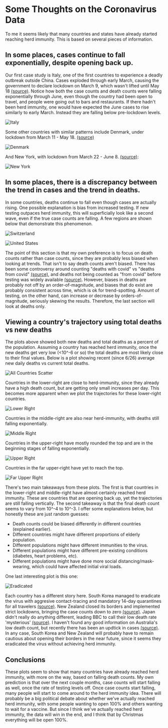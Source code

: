 # Some Thoughts on the Coronavirus Data

To me it seems likely that many countries and states have already started reaching herd immunity.
This is based on several pieces of information.

## In some places, cases continue to fall exponentially, despite opening back up.

Our first case study is Italy, one of the first countries to experience a deadly outbreak outside China.
Cases exploded through early March, causing the government to declare lockdown on March 9, which wasn't lifted until May 18 [(source)](https://www.reuters.com/article/us-health-coronavirus-italy/a-beautiful-day-in-italy-as-shops-and-bars-finally-reopen-idUSKBN22U11R).
Notice how both the case counts and death counts were falling exponentially through June, even though the country had been open to travel, and people were going out to bars and restaurants.
If there hadn't been herd immunity, one would have expected the June cases to rise similarly to early March.
Instead they are falling below pre-lockdown levels.

![Italy](plots/country/italy.png)

Some other countries with similar patterns include Denmark, under lockdown from March 11 - May 18. [(source)](https://www.theguardian.com/commentisfree/2020/may/28/postcard-future-life-denmark-after-lockdown)

![Denmark](plots/country/denmark.png)

And New York, with lockdown from March 22 - June 8. [(source)](https://www.cnn.com/2020/06/08/us/new-york-reopening-coronavirus/index.html):

![New York](plots/state/new_york.png)

## In some places, there is a discrepancy between the trend in cases and the trend in deaths.

In some countries, deaths continue to fall even though cases are actually rising.
One possible explanation is bias from increased testing.
If new testing outpaces herd immunity, this will superficially look like a second wave, even if the true case counts are falling.
A few regions are shown below that demonstrate this phenomenon.

![Switzerland](plots/country/Switzerland.png)

![United States](plots/country/united_states.png)

The point of this section is that my own preference is to focus on death counts rather than case counts, since they are probably less biased when looking at trends.
That isn't to say death counts aren't biased.
There has been some controversy around counting "deaths with covid" vs "deaths from covid" [(source)](https://www.scientificamerican.com/article/how-covid-19-deaths-are-counted1/),
and deaths not being counted as "from covid" before testing was widely available [(source)](https://www.cidrap.umn.edu/news-perspective/2020/07/about-30-covid-deaths-may-not-be-classified-such).
However, biases in deaths are probably not off by an order-of-magnitude, and biases that do exist are probably consistent across time, which is ok for trend-spotting.
Amount of testing, on the other hand, can increase or decrease by orders-of-magnitude, seriously skewing the results.
Therefore, the last section will look at deaths only.

## Viewing a country's trajectory using total deaths vs new deaths

The plots above showed both new deaths and total deaths as a percent of the population.
Assuming a country has reached herd immunity, once the new deaths get very low (<10^-6 or so) the total deaths are most likely close to their final values.
Below is a plot showing recent (since 6/26) average new daily deaths vs current total deaths.

![All Countries Scatter](plots/all_countries_scatter.png)

Countries in the lower-right are close to herd-immunity, since they already have a high death count, but are getting only small increases per day.
This becomes more apparent when we plot the trajectories for these lower-right countries.

![Lower Right](plots/lower_right.png)

Countries in the middle-right are also near herd-immunity, with deaths still falling exponentially.

![Middle Right](plots/middle_right.png)

Countries in the upper-right have mostly rounded the top and are in the beginning stages of falling exponentially.

![Upper Right](plots/upper_right.png)

Countries in the far upper-right have yet to reach the top.

![Far Upper Right](plots/far_upper_right.png)

There's two main takeaways from these plots.
The first is that countries in the lower-right and middle-right have almost certainly reached herd immunity.
These are countries that are opening back up, yet the trajectories are still falling vertically.
The second takeaway is that the final death count seems to vary from 10^-4 to 10^-3.
I offer some explanations below, but honestly these are just random guesses:
- Death counts could be biased differently in different countries (explained earlier).
- Different countries might have different proportions of elderly population.
- Different populations might have different immunities to the virus.
- Different populations might have different pre-existing conditions (diabetes, heart problems, etc).
- Different populations might have done more social distancing/mask-wearing, which could have affected initial viral loads.

One last interesting plot is this one:

![Eradicated](plots/eradicated.png)

Each country has a different story here.
South Korea managed to eradicate the virus with aggresive contact-tracing and mandatory 14-day quarantines for all travelers [(source)](https://ourworldindata.org/covid-exemplar-south-korea).
New Zealand closed its borders and implemented strict lockdowns, bringing the case counts down to zero [(source)](https://www.cnbc.com/2020/05/05/how-new-zealand-brought-new-coronavirus-cases-down-to-zero.html).
Japan didn't really do anything different, leading BBC to call their low death rate 'mysterious' [(source)](https://www.bbc.com/news/world-asia-53188847).
I haven't found any good information on Australia's low death count, but recently there has been an updtick in cases [(source)](https://www.worldometers.info/coronavirus/country/australia/).
In any case, South Korea and New Zealand will probably have to remain cautious about opening their borders in the near future, since it seems they eradicated the virus without achieving herd immunity.

## Conclusions

These plots seem to show that many countries have already reached herd immunity, with more on the way, based on falling death counts.
My own prediction is that over the next couple months, case counts will start falling as well, once the rate of testing levels off.
Once case counts start falling, many people will start to come around to the herd immunity idea.
There will probably be a big political debate about whether we've actually reached herd immunity, with some people wanting to open 100% and others wanting to wait for a vaccine.
But since I think we've actually reached herd immunity, the data will win in the end, and I think that by Christmas everything will be open 100%.
